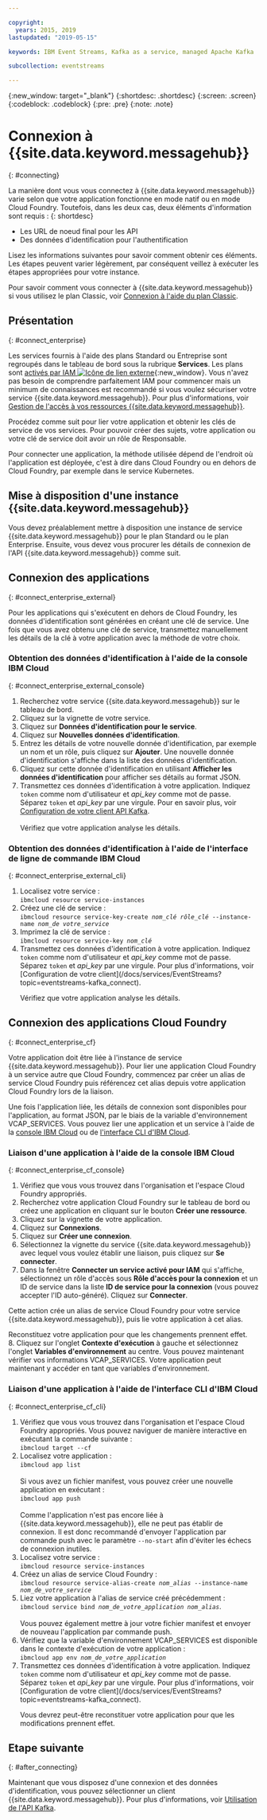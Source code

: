 ```yaml
---

copyright:
  years: 2015, 2019
lastupdated: "2019-05-15"

keywords: IBM Event Streams, Kafka as a service, managed Apache Kafka

subcollection: eventstreams

---
```


{:new_window: target="_blank"}
{:shortdesc: .shortdesc}
{:screen: .screen}
{:codeblock: .codeblock}
{:pre: .pre}
{:note: .note}


# Connexion à {{site.data.keyword.messagehub}}
{: #connecting}

La manière dont vous vous connectez à {{site.data.keyword.messagehub}} varie selon que votre application fonctionne en mode natif ou en mode Cloud Foundry. Toutefois, dans les deux cas, deux éléments d'information sont requis :
{: shortdesc}

* Les URL de noeud final pour les API
* Des données d'identification pour l'authentification

Lisez les informations suivantes pour savoir comment obtenir ces éléments. Les étapes peuvent varier légèrement, par conséquent veillez à exécuter les étapes appropriées pour votre instance.

Pour savoir comment vous connecter à {{site.data.keyword.messagehub}} si vous utilisez le plan Classic, voir [Connexion à l'aide du plan Classic](/docs/services/EventStreams?topic=eventstreams-connecting_classic).


## Présentation
{: #connect_enterprise}

Les services fournis à l'aide des plans Standard ou Entreprise sont regroupés dans le tableau de bord sous la rubrique **Services**. Les plans sont [activés par IAM ![Icône de lien externe](../../icons/launch-glyph.svg "Icône de lien externe")](/docs/iam?topic=iam-getstarted#getstarted){:new_window}. Vous n'avez pas besoin de comprendre parfaitement IAM pour commencer mais un minimum de connaissances est recommandé si vous voulez sécuriser votre service {{site.data.keyword.messagehub}}. Pour plus d'informations, voir [Gestion de l'accès à vos ressources {{site.data.keyword.messagehub}}](/docs/services/EventStreams?topic=eventstreams-security).

Procédez comme suit pour lier votre application et obtenir les clés de service de vos services. Pour pouvoir créer des sujets, votre application ou votre clé de service doit avoir un rôle de Responsable.

Pour connecter une application, la méthode utilisée dépend de l'endroit où l'application est déployée, c'est à dire dans Cloud Foundry ou en dehors de Cloud Foundry, par exemple dans le service Kubernetes.

## Mise à disposition d'une instance {{site.data.keyword.messagehub}}

Vous devez préalablement mettre à disposition une instance de service {{site.data.keyword.messagehub}} pour le plan Standard ou le plan Enterprise. Ensuite, vous devez vous procurer les détails de connexion de l'API {{site.data.keyword.messagehub}} comme suit.

## Connexion des applications 
{: #connect_enterprise_external}

Pour les applications qui s'exécutent en dehors de Cloud Foundry, les données d'identification sont générées en créant une clé de service. Une fois que vous avez obtenu une clé de service, transmettez manuellement les détails de la clé à votre application avec la méthode de votre choix.

### Obtention des données d'identification à l'aide de la console IBM Cloud
{: #connect_enterprise_external_console}

1. Recherchez votre service {{site.data.keyword.messagehub}} sur le tableau de bord.
2. Cliquez sur la vignette de votre service.
3. Cliquez sur **Données d'identification pour le service**.
4. Cliquez sur **Nouvelles données d'identification**. 
5. Entrez les détails de votre nouvelle donnée d'identification, par exemple un nom et un rôle, puis cliquez sur **Ajouter**. Une nouvelle donnée d'identification s'affiche dans la liste des données d'identification.
6. Cliquez sur cette donnée d'identification en utilisant **Afficher les données d'identification** pour afficher ses détails au format JSON.
7. Transmettez ces données d'identification à votre application. Indiquez <code>token</code> comme nom d'utilisateur et <var class="keyword varname">api_key</var> comme mot de passe. Séparez <code>token</code> et <var class="keyword varname">api_key</var> par une virgule. Pour en savoir plus, voir [Configuration de votre client API Kafka](/docs/services/EventStreams?topic=eventstreams-kafka_using#kafka_api_client).
   <br/><br/>Vérifiez que votre application analyse les détails.

### Obtention des données d'identification à l'aide de l'interface de ligne de commande IBM Cloud
{: #connect_enterprise_external_cli}

<ol>
<li>Localisez votre service :<br/>
<code>ibmcloud resource service-instances</code></li>
<li>Créez une clé de service :<br/>
<code>ibmcloud resource service-key-create <var class="keyword varname">nom_clé</var> <var class="keyword varname">rôle_clé</var> --instance-name <var class="keyword varname">nom_de votre_service</var></code></li>
<li>Imprimez la clé de service :<br/>
<code>ibmcloud resource service-key <var class="keyword varname">nom_clé</var></code></li>
<li>Transmettez ces données d'identification à votre application. Indiquez <code>token</code> comme nom d'utilisateur et <var class="keyword varname">api_key</var> comme mot de passe. Séparez <code>token</code> et <var class="keyword varname">api_key</var> par une virgule. Pour plus d'informations, voir [Configuration de votre client](/docs/services/EventStreams?topic=eventstreams-kafka_connect).
<p>Vérifiez que votre application analyse les détails.</p></li>
</ol>

## Connexion des applications Cloud Foundry
{: #connect_enterprise_cf}

Votre application doit être liée à l'instance de service {{site.data.keyword.messagehub}}. Pour lier une application Cloud Foundry à un service autre que Cloud Foundry, commencez par créer un alias de service Cloud Foundry puis référencez cet alias depuis votre application Cloud Foundry lors de la liaison. 

Une fois l'application liée, les détails de connexion sont disponibles pour l'application, au format JSON, par le biais de la variable d'environnement VCAP_SERVICES. Vous pouvez lier une application et un service à l'aide de la [console IBM Cloud](/docs/services/EventStreams?topic=eventstreams-connecting#connect_enterprise_cf_console) ou de [l'interface CLI d'IBM Cloud](/docs/services/EventStreams?topic=eventstreams-connecting#connect_enterprise_cf_cli).

### Liaison d'une application à l'aide de la console IBM Cloud
{: #connect_enterprise_cf_console}

1. Vérifiez que vous vous trouvez dans l'organisation et l'espace Cloud Foundry appropriés.
2. Recherchez votre application Cloud Foundry sur le tableau de bord ou créez une application en cliquant sur le bouton **Créer une ressource**.
3. Cliquez sur la vignette de votre application.
4. Cliquez sur **Connexions**.
5. Cliquez sur **Créer une connexion**.
6. Sélectionnez la vignette du service {{site.data.keyword.messagehub}} avec lequel vous voulez établir une liaison, puis cliquez sur **Se connecter**. 
7. Dans la fenêtre **Connecter un service activé pour IAM** qui s'affiche, sélectionnez un rôle d'accès sous **Rôle d'accès pour la connexion** et un ID de service dans la liste **ID de service pour la connexion** (vous pouvez accepter l'ID auto-généré). Cliquez sur **Connecter**. 

  Cette action crée un alias de service Cloud Foundry pour votre service {{site.data.keyword.messagehub}}, puis lie votre application à cet alias. 

  Reconstituez votre application pour que les changements prennent effet.<br/>
8. Cliquez sur l'onglet **Contexte d'exécution** à gauche et sélectionnez l'onglet **Variables d'environnement** au centre. Vous pouvez maintenant vérifier vos informations VCAP_SERVICES. Votre application peut maintenant y accéder en tant que variables d'environnement. 
 

### Liaison d'une application à l'aide de l'interface CLI d'IBM Cloud
{: #connect_enterprise_cf_cli}

<ol>
<li>Vérifiez que vous vous trouvez dans l'organisation et l'espace Cloud Foundry appropriés. Vous pouvez naviguer de manière interactive en exécutant la commande suivante :<br/>
 <code>ibmcloud target --cf</code></li>
<li>Localisez votre application :</br>
<code>ibmcloud app list</code><br/>
<br/>
Si vous avez un fichier manifest, vous pouvez créer une nouvelle application en exécutant :<br/>
<code>ibmcloud app push</code><br/>
<br/>
Comme l'application n'est pas encore liée à {{site.data.keyword.messagehub}}, elle ne peut pas établir de connexion. Il est donc recommandé d'envoyer l'application par commande push avec le paramètre <code>--no-start</code> afin d'éviter les échecs de connexion inutiles.</li>
<li>Localisez votre service :</br>
<code>ibmcloud resource service-instances</code></li>
<li>Créez un alias de service Cloud Foundry :<br/>
<code>ibmcloud resource service-alias-create <var class="keyword varname">nom_alias</var> --instance-name <var class="keyword varname">nom_de_votre_service</var></code></li>
<li>Liez votre application à l'alias de service créé précédemment :<br/>
<code>ibmcloud service bind <var class="keyword varname">nom_de_votre_application</var> <var class="keyword varname">nom_alias</var></code>.<br/>
<br/>Vous pouvez également mettre à jour votre fichier manifest et envoyer de nouveau l'application par commande push.</li>
<li>Vérifiez que la variable d'environnement VCAP_SERVICES est disponible dans le contexte d'exécution de votre application :<br/>
<code>ibmcloud app env <var class="keyword varname">nom_de_votre_application</var></code></li>
<li>Transmettez ces données d'identification à votre application. Indiquez <code>token</code> comme nom d'utilisateur et <var class="keyword varname">api_key</var> comme mot de passe. Séparez <code>token</code> et <var class="keyword varname">api_key</var> par une virgule. Pour plus d'informations, voir [Configuration de votre client](/docs/services/EventStreams?topic=eventstreams-kafka_connect). 
<p>Vous devrez peut-être reconstituer votre application pour que les modifications prennent effet.</p></li>
</ol>


## Etape suivante
{: #after_connecting}

Maintenant que vous disposez d'une connexion et des données d'identification, vous pouvez sélectionner un client {{site.data.keyword.messagehub}}. Pour plus d'informations, voir [Utilisation de l'API Kafka](/docs/services/EventStreams?topic=eventstreams-kafka_using).

<!--
Charlie said:

"Add some info describing how to take the information made available from above e.g. like the info in the Connecting a client to the Kafka API section of the alpha docs on stage 1? https://console.stage1.bluemix.net/docs/services/EventStreams/eventstreams122.html#alpha_about "
-->







 















